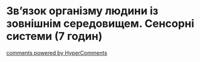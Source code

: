 <div id="hypercomments_widget" class="js-hypercomments-widget invisible"></div>

# Зв’язок організму людини із зовнішнім середовищем. Сенсорні системи (7 годин)


<div class="js-hypercomments-container">
<a href="http://hypercomments.com" class="hc-link" title="comments widget">comments powered by HyperComments</a>
</div>